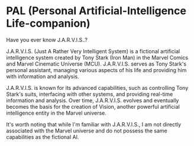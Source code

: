 # PAL (Personal Artificial-Intelligence Life-companion)


Have you ever know J.A.R.V.I.S..?

J.A.R.V.I.S. (Just A Rather Very Intelligent System) is a fictional artificial intelligence system created by Tony Stark (Iron Man) in the Marvel Comics and Marvel Cinematic Universe (MCU). J.A.R.V.I.S. serves as Tony Stark's personal assistant, managing various aspects of his life and providing him with information and analysis.

J.A.R.V.I.S. is known for its advanced capabilities, such as controlling Tony Stark's suits, interfacing with other systems, and providing real-time information and analysis. Over time, J.A.R.V.I.S. evolves and eventually becomes the basis for the creation of Vision, another powerful artificial intelligence entity in the Marvel universe.

It's worth noting that while I'm familiar with J.A.R.V.I.S., I am not directly associated with the Marvel universe and do not possess the same capabilities as the fictional AI.

